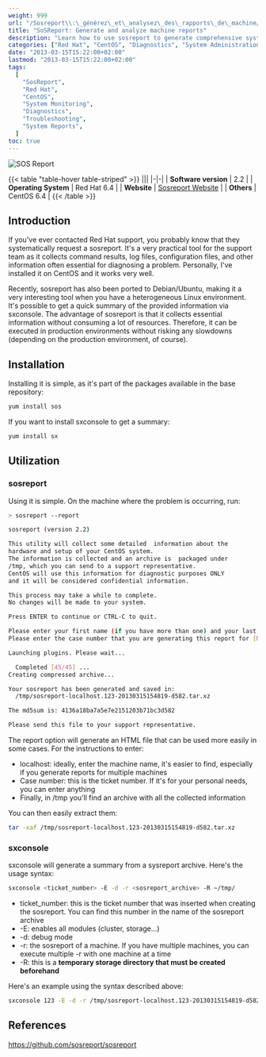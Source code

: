 ```yaml
---
weight: 999
url: "/Sosreport\\:\_générez\_et\_analysez\_des\_rapports\_de\_machine/"
title: "SoSReport: Generate and analyze machine reports"
description: "Learn how to use sosreport to generate comprehensive system reports and analyze them with sxconsole."
categories: ["Red Hat", "CentOS", "Diagnostics", "System Administration"]
date: "2013-03-15T15:22:00+02:00"
lastmod: "2013-03-15T15:22:00+02:00"
tags:
  [
    "SosReport",
    "Red Hat",
    "CentOS",
    "System Monitoring",
    "Diagnostics",
    "Troubleshooting",
    "System Reports",
  ]
toc: true
---
```


![SOS Report](/images/red_hat_logo.avif)

{{< table "table-hover table-striped" >}}
|||
|-|-|
| **Software version** | 2.2 |
| **Operating System** | Red Hat 6.4 |
| **Website** | [Sosreport Website](https://github.com/sosreport/sosreport) |
| **Others** | CentOS 6.4 |
{{< /table >}}

## Introduction

If you've ever contacted Red Hat support, you probably know that they systematically request a sosreport. It's a very practical tool for the support team as it collects command results, log files, configuration files, and other information often essential for diagnosing a problem. Personally, I've installed it on CentOS and it works very well.

Recently, sosreport has also been ported to Debian/Ubuntu, making it a very interesting tool when you have a heterogeneous Linux environment. It's possible to get a quick summary of the provided information via sxconsole. The advantage of sosreport is that it collects essential information without consuming a lot of resources. Therefore, it can be executed in production environments without risking any slowdowns (depending on the production environment, of course).

## Installation

Installing it is simple, as it's part of the packages available in the base repository:

```bash
yum install sos
```

If you want to install sxconsole to get a summary:

```bash
yum install sx
```

## Utilization

### sosreport

Using it is simple. On the machine where the problem is occurring, run:

```bash {linenos=table,hl_lines=[17,18,26]}
> sosreport --report

sosreport (version 2.2)

This utility will collect some detailed  information about the
hardware and setup of your CentOS system.
The information is collected and an archive is  packaged under
/tmp, which you can send to a support representative.
CentOS will use this information for diagnostic purposes ONLY
and it will be considered confidential information.

This process may take a while to complete.
No changes will be made to your system.

Press ENTER to continue or CTRL-C to quit.

Please enter your first name (if you have more than one) and your last name [localhost]:
Please enter the case number that you are generating this report for [None]: 123

Launching plugins. Please wait...

  Completed [45/45] ...
Creating compressed archive...

Your sosreport has been generated and saved in:
  /tmp/sosreport-localhost.123-20130315154819-d582.tar.xz

The md5sum is: 4136a18ba7a5e7e2151203b71bc3d582

Please send this file to your support representative.
```

The report option will generate an HTML file that can be used more easily in some cases. For the instructions to enter:

- localhost: ideally, enter the machine name, it's easier to find, especially if you generate reports for multiple machines
- Case number: this is the ticket number. If it's for your personal needs, you can enter anything
- Finally, in /tmp you'll find an archive with all the collected information

You can then easily extract them:

```bash
tar -xaf /tmp/sosreport-localhost.123-20130315154819-d582.tar.xz
```

### sxconsole

sxconsole will generate a summary from a sysreport archive. Here's the usage syntax:

```bash
sxconsole <ticket_number> -E -d -r <sosreport_archive> -R ~/tmp/
```

- ticket_number: this is the ticket number that was inserted when creating the sosreport. You can find this number in the name of the sosreport archive
- -E: enables all modules (cluster, storage...)
- -d: debug mode
- -r: the sosreport of a machine. If you have multiple machines, you can execute multiple -r with one machine at a time
- -R: this is a **temporary storage directory that must be created beforehand**

Here's an example using the syntax described above:

```bash
sxconsole 123 -E -d -r /tmp/sosreport-localhost.123-20130315154819-d582.tar.xz -R ~/tmp/
```

## References

https://github.com/sosreport/sosreport
